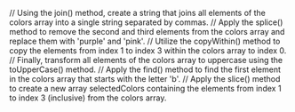 // Using the join() method, create a string that joins all elements of the colors array into a single string separated by commas.
// Apply the splice() method to remove the second and third elements from the colors array and replace them with 'purple' and 'pink'.
// Utilize the copyWithin() method to copy the elements from index 1 to index 3 within the colors array to index 0.
// Finally, transform all elements of the colors array to uppercase using the toUpperCase() method.
// Apply the find() method to find the first element in the colors array that starts with the letter 'b'.
// Apply the slice() method to create a new array selectedColors containing the elements from index 1 to index 3 (inclusive) from the colors array.
